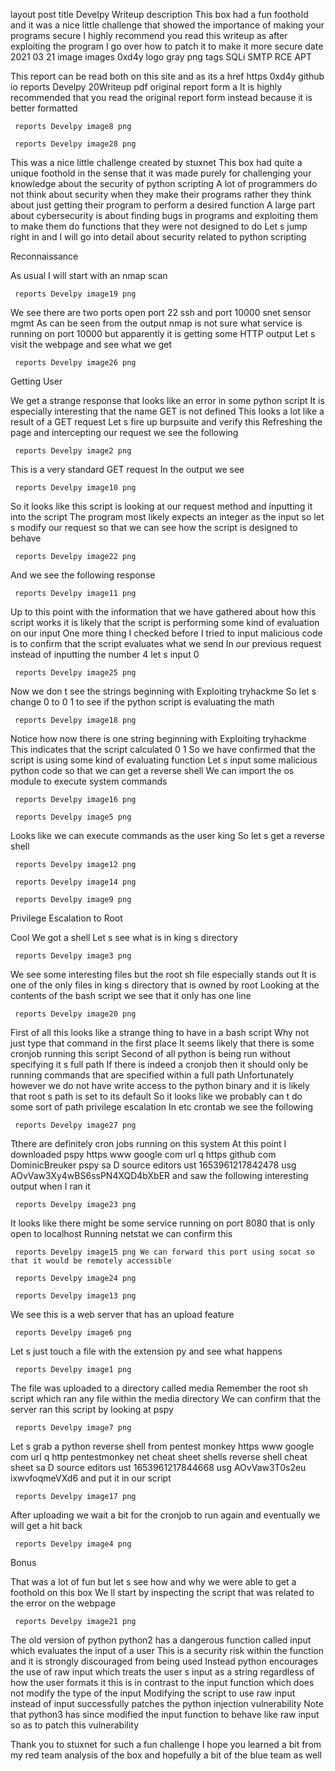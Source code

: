    
layout  post
title   Develpy Writeup
description  This box had a fun foothold  and it was a nice little challenge that showed the importance of making your programs secure  I highly recommend you read this writeup  as after exploiting the program  I go over how to patch it to make it more secure 
date    2021 03 21 
image     images 0xd4y logo gray png 
tags     SQLi  SMTP  RCE  APT 
   

  This report can be read both on this site  and as its  a href    https   0xd4y github io reports Develpy 20Writeup pdf  original report form  a   It is highly recommended that you read the original report form instead because it is better formatted   

     reports Develpy image8 png 

     reports Develpy image28 png 

This was a nice little challenge created by  stuxnet  This box had quite a unique foothold  in the sense that it was made purely for challenging your knowledge about the security of python scripting  A lot of programmers do not think about security when they make their programs  rather they think about just getting their program to perform a desired function  A large part about cybersecurity is about finding bugs in programs and exploiting them to make them do functions that they were not designed to do  Let s jump right in  and I will go into detail about security related to python scripting 

Reconnaissance

As usual  I will start with an nmap scan 

     reports Develpy image19 png 

We see there are two ports open  port 22  ssh  and port 10000  snet sensor mgmt    As can be seen from the output  nmap is not sure what service is running on port 10000  but apparently it is getting some HTTP output  Let s visit the webpage and see what we get 

     reports Develpy image26 png 

Getting User

We get a strange response that looks like an error in some python script  It is especially interesting that the name  GET  is not defined  This looks a lot like a result of a GET request   Let s fire up burpsuite and verify this  Refreshing the page and intercepting our request we see the following 

     reports Develpy image2 png 

This is a very standard GET request  In the output we see 

     reports Develpy image10 png 

So it looks like this script is looking at our request method and inputting it into the script  The program most likely expects an integer as the input  so let s modify our request so that we can see how the script is designed to behave 

     reports Develpy image22 png 

And we see the following response 

     reports Develpy image11 png 

Up to this point with the information that we have gathered about how this script works  it is likely that the script is performing some kind of evaluation on our input  One more thing I checked before I tried to input malicious code is to confirm that the script evaluates what we send  In our previous request  instead of inputting the number 4  let s input 0 

     reports Develpy image25 png 

Now we don t see the strings beginning with  Exploiting tryhackme   So let s change 0 to 0 1 to see if the python script is evaluating the math 

     reports Develpy image18 png 

Notice how now there is one string beginning with  Exploiting tryhackme   This indicates that the script calculated 0 1  So we have confirmed that the script is using some kind of evaluating function  Let s input some malicious python code so that we can get a reverse shell  We can import the os module to execute system commands 

     reports Develpy image16 png 

     reports Develpy image5 png 

Looks like we can execute commands as the user king  So let s get a reverse shell 

     reports Develpy image12 png 

     reports Develpy image14 png 

     reports Develpy image9 png 

Privilege Escalation to Root

Cool  We got a shell  Let s see what is in king s directory 

     reports Develpy image3 png 

We see some interesting files  but the root sh file especially stands out  It is one of the only files in king s directory that is owned by root  Looking at the contents of the bash script  we see that it only has one line 

     reports Develpy image20 png 

First of all  this looks like a strange thing to have in a bash script  Why not just type that command in the first place  It seems likely that there is some cronjob running this script  Second of all  python is being run without specifying it s full path  If there is indeed a cronjob  then it should only be running commands that are specified within a full path  Unfortunately however  we do not have write access to the python binary  and it is likely that root s path is set to its default  So  it looks like we probably can t do some sort of path privilege escalation  In  etc crontab we see the following 

     reports Develpy image27 png 

Tthere are definitely cron jobs running on this system  At this point I downloaded  pspy  https   www google com url q https   github com DominicBreuker pspy sa D source editors ust 1653961217842478 usg AOvVaw3Xy4wBS6ssPN4XQD4bXbER  and saw the following interesting output when I ran it 

     reports Develpy image23 png 

It looks like there might be some service running on port 8080 that is only open to localhost  Running netstat  we can confirm this 

     reports Develpy image15 png We can forward this port using socat so that it would be remotely accessible 

     reports Develpy image24 png 

     reports Develpy image13 png 

We see this is a web server that has an upload feature 

     reports Develpy image6 png 

Let s just touch a file with the extension  py and see what happens 

     reports Develpy image1 png 

The file was uploaded to a directory called  media  Remember the root sh script which ran any file within the  media directory  We can confirm that the server ran this script by looking at pspy 

     reports Develpy image7 png 

Let s grab a python reverse shell from  pentest monkey  https   www google com url q http   pentestmonkey net cheat sheet shells reverse shell cheat sheet sa D source editors ust 1653961217844668 usg AOvVaw3T0s2eu ixwvfoqmeVXd6   and put it in our script 

     reports Develpy image17 png 

After uploading  we wait a bit for the cronjob to run again  and eventually we will get a hit back 

     reports Develpy image4 png 

Bonus

That was a lot of fun  but let s see how and why we were able to get a foothold on this box  We ll start by inspecting the script that was related to the error on the webpage 

     reports Develpy image21 png 

The old version of python  python2  has a dangerous function called input which evaluates the input of a user  This is a security risk within the function  and it is strongly discouraged from being used  Instead  python encourages the use of raw  input which treats the user s input as a string regardless of how the user formats it  this is in contrast to the input function which does not modify the type of the input   Modifying the script to use raw  input instead of input successfully patches the python injection vulnerability  Note that python3 has since modified the input function to behave like raw  input so as to patch this vulnerability 

Thank you to  stuxnet for such a fun challenge  I hope you learned a bit from my red team analysis of the box and hopefully a bit of the blue team as well 
